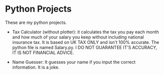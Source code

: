 # Python Projects
These are my python projects.

- Tax Calculator (without plotter): it calculates the tax you pay each month and how much of your salary you keep without including national insurance tax. It is based on UK TAX ONLY and isn't 100% accurate. The python file is named Salary.py. I DO NOT GUARANTEE IT'S ACCURACY, IT IS NOT FINANCIAL ADVICE. 

- Name Guesser: It guesses your name if you input the correct information. It is a joke.
